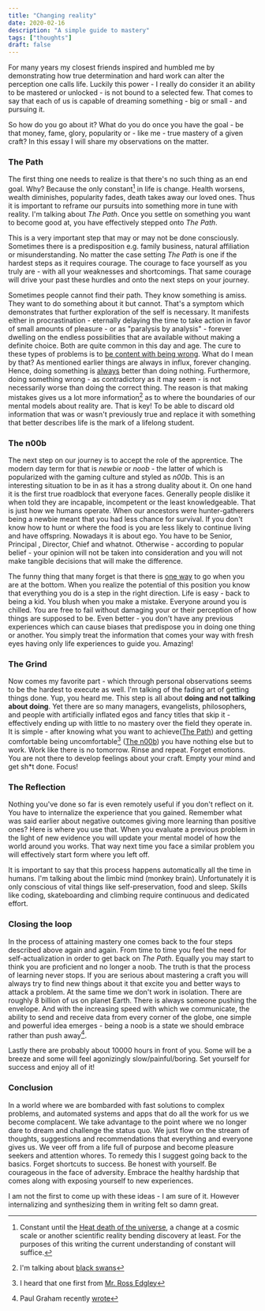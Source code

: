 ```yaml
---
title: "Changing reality"
date: 2020-02-16
description: "A simple guide to mastery"
tags: ["thoughts"]
draft: false
---
```


For many years my closest friends inspired and humbled me by demonstrating how true determination and hard work can alter the perception one calls life. Luckily this power - I really do consider it an ability to be mastered or unlocked - is not bound to a selected few. That comes to say that each of us is capable of dreaming something - big or small - and pursuing it.

So how do you go about it? What do you do once you have the goal - be that money, fame, glory, popularity or - like me - true mastery of a given craft? In this essay I will share my observations on the matter.

### The Path
The first thing one needs to realize is that there's no such thing as an end goal. Why? Because the only constant[^1] in life is change. Health worsens, wealth diminishes, popularity fades, death takes away our loved ones. Thus it is important to reframe our pursuits into something more in tune with reality. I'm talking about *The Path*. Once you settle on something you want to become good at, you have effectively stepped onto *The Path*.

This is a very important step that may or may not be done consciously. Sometimes there is a predisposition e.g. family business, natural affiliation or misunderstanding. No matter the case setting *The Path* is one if the hardest steps as it requires courage. The courage to face yourself as you truly are - with all your weaknesses and shortcomings. That same courage will drive your past these hurdles and onto the next steps on your journey.

Sometimes people cannot find their path. They know something is amiss. They want to do something about it but cannot. That's a symptom which demonstrates that further exploration of the self is necessary. It manifests either in procrastination - eternally delaying the time to take action in favor of small amounts of pleasure - or as "paralysis by analysis" - forever dwelling on the endless possibilities that are available without making a definite choice. Both are quite common in this day and age. The cure to these types of problems is to [be content with being wrong](https://getpocket.com/explore/item/surprising-ways-to-beat-anxiety-and-become-mentally-strong-according-to-science). What do I mean by that? As mentioned earlier things are always in influx, forever changing. Hence, doing something is <u>always</u> better than doing nothing. Furthermore, doing something wrong - as contradictory as it may seem - is not necessarily worse than doing the correct thing. The reason is that making mistakes gives us a lot more information[^2] as to where the boundaries of our mental models about reality are. That is key! To be able to discard old information that was or wasn't previously true and replace it with something that better describes life is the mark of a lifelong student.

### The n00b
The next step on our journey is to accept the role of the apprentice. The modern day term for that is _newbie_ or _noob_ - the latter of which is popularized with the gaming culture and styled as _n00b_. This is an interesting situation to be in as it has a strong duality about it. On one hand it is the first true roadblock that everyone faces. Generally people dislike it when told they are incapable, incompetent or the least knowledgeable. That is just how we humans operate. When our ancestors were hunter-gatherers being a newbie meant that you had less chance for survival. If you don't know how to hunt or where the food is you are less likely to continue living and have offspring. Nowadays it is about ego. You have to be Senior, Principal , Director, Chief and whatnot. Otherwise - according to popular belief - your opinion will not be taken into consideration and you will not make tangible decisions that will make the difference.

The funny thing that many forget is that there is <u>one way</u> to go when you are at the bottom. When you realize the potential of this position you know that everything you do is a step in the right direction. Life is easy - back to being a kid. You blush when you make a mistake. Everyone around you is chilled. You are free to fail without damaging your or their perception of how things are supposed to be. Even better - you don't have any previous experiences which can cause biases that predispose you in doing one thing or another. You simply treat the information that comes your way with fresh eyes having only life experiences to guide you. Amazing!

### The Grind
Now comes my favorite part - which through personal observations seems to be the hardest to execute as well. I'm talking of the fading art of getting things done. Yup, you heard me. This step is all about **doing and not talking about doing**. Yet there are so many managers, evangelists, philosophers, and people with artificially inflated egos and fancy titles that skip it - effectively ending up with little to no mastery over the field they operate in. It is simple - after knowing what you want to achieve([The Path](#the-path)) and getting comfortable being uncomfortable[^3] ([The n00b](#the-n00b)) you have nothing else but to work. Work like there is no tomorrow. Rinse and repeat. Forget emotions. You are not there to develop feelings about your craft. Empty your mind and get sh*t done. Focus!

### The Reflection
Nothing you've done so far is even remotely useful if you don't reflect on it. You have to internalize the experience that you gained. Remember what was said earlier about negative outcomes giving more learning than positive ones? Here is where you use that. When you evaluate a previous problem in the light of new evidence you will update your mental model of how the world around you works. That way next time you face a similar problem you will effectively start form where you left off. 

It is important to say that this process happens automatically all the time in humans. I'm talking about the limbic mind (monkey brain). Unfortunately it is only conscious of vital things like self-preservation, food and sleep. Skills like coding, skateboarding and climbing require continuous and dedicated effort.

### Closing the loop
In the process of attaining mastery one comes back to the four steps described above again and again. From time to time you feel the need for self-actualization in order to get back on _The Path_. Equally you may start to think you are proficient and no longer a noob. The truth is that the process of learning never stops. If you are serious about mastering a craft you will always try to find new things about it that excite you and better ways to attack a problem. At the same time we don't work in isolation. There are roughly 8 billion of us on planet Earth. There is always someone pushing the envelope. And with the increasing speed with which we communicate, the ability to send and receive data from every corner of the globe, one simple and powerful idea emerges - being a noob is a state we should embrace rather than push away[^4].

Lastly there are probably about 10000 hours in front of you. Some will be a breeze and some will feel agonizingly slow/painful/boring. Set yourself for success and enjoy all of it!

### Conclusion
In a world where we are bombarded with fast solutions to complex problems, and automated systems and apps that do all the work for us we become complacent. We take advantage to the point where we no longer dare to dream and challenge the status quo. We just flow on the stream of thoughts, suggestions and recommendations that everything and everyone gives us. We veer off from a life full of purpose and become pleasure seekers and attention whores. To remedy this I suggest going back to the basics. Forget shortcuts to success. Be honest with yourself. Be courageous in the face of adversity. Embrace the healthy hardship that comes along with exposing yourself to new experiences.

I am not the first to come up with these ideas - I am sure of it. However internalizing and synthesizing them in writing felt so damn great. 

[^1]: Constant until the [Heat death of the universe](https://en.wikipedia.org/wiki/Heat_death_of_the_universe), a change at a cosmic scale or another scientific reality bending discovery at least. For the purposes of this writing the current understanding of constant will suffice.

[^2]: I'm talking about [black swans](https://www.youtube.com/watch?v=vKA4w2O61Xo)

[^3]: I heard that one first from [Mr. Ross Edgley](https://rossedgley.com/)

[^4]: Paul Graham recently [wrote](http://www.paulgraham.com/noob.html)

